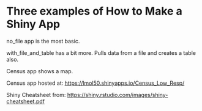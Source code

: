 # Three examples of How to Make a Shiny App

no_file app is the most basic.

with_file_and_table has a bit more. Pulls data from a file and creates a table also.

Census app shows a map.

Census app hosted at: https://lmol50.shinyapps.io/Census_Low_Resp/

Shiny Cheatsheet from: https://shiny.rstudio.com/images/shiny-cheatsheet.pdf
